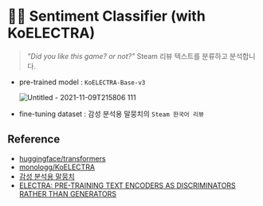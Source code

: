 # 💖🤗 Sentiment Classifier (with KoELECTRA)
> _"Did you like this game? or not?"_ Steam 리뷰 텍스트를 분류하고 분석합니다.

- pre-trained model : `KoELECTRA-Base-v3`

  ![Untitled - 2021-11-09T215806 111](https://user-images.githubusercontent.com/86245237/140928677-02b90d70-ea82-4b1c-8fc0-6beebf9b4871.png)

- fine-tuning dataset : 감성 분석용 말뭉치의 `Steam 한국어 리뷰`

## Reference
- [huggingface/transformers](https://github.com/huggingface/transformers)
- [monologg/KoELECTRA](https://github.com/monologg/KoELECTRA)
- [감성 분석용 말뭉치](https://github.com/bab2min/corpus/tree/master/sentiment)
- [ELECTRA: PRE-TRAINING TEXT ENCODERS AS DISCRIMINATORS RATHER THAN GENERATORS](https://openreview.net/pdf?id=r1xMH1BtvB)
